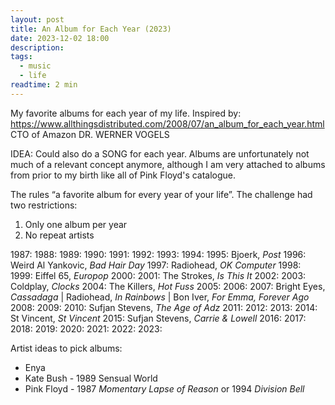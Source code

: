 ```yaml
---
layout: post
title: An Album for Each Year (2023)
date: 2023-12-02 18:00
description: 
tags:
  - music
  - life
readtime: 2 min
---
```

My favorite albums for each year of my life. Inspired by: https://www.allthingsdistributed.com/2008/07/an_album_for_each_year.html CTO of Amazon DR. WERNER VOGELS

IDEA: Could also do a SONG for each year. Albums are unfortunately not much of a relevant concept anymore, although I am very attached to albums from prior to my birth like all of Pink Floyd's catalogue.

The rules “a favorite album for every year of your life”. The challenge had two restrictions:

1. Only one album per year
2. No repeat artists

1987:
1988:
1989:
1990:
1991:
1992:
1993:
1994:
1995: Bjoerk, *Post*
1996: Weird Al Yankovic, *Bad Hair Day*
1997: Radiohead, *OK Computer*
1998:
1999: Eiffel 65, *Europop*
2000:
2001: The Strokes, *Is This It*
2002:
2003: Coldplay, *Clocks*
2004: The Killers, *Hot Fuss*
2005:
2006:
2007: Bright Eyes, *Cassadaga* | Radiohead, *In Rainbows* | Bon Iver, *For Emma, Forever Ago*
2008:
2009:
2010: Sufjan Stevens, *The Age of Adz*
2011:
2012:
2013:
2014: St Vincent, *St Vincent*
2015: Sufjan Stevens, *Carrie & Lowell*
2016:
2017:
2018:
2019:
2020:
2021:
2022:
2023:

Artist ideas to pick albums:
- Enya
- Kate Bush - 1989 Sensual World
- Pink Floyd - 1987 *Momentary Lapse of Reason* or 1994 *Division Bell*